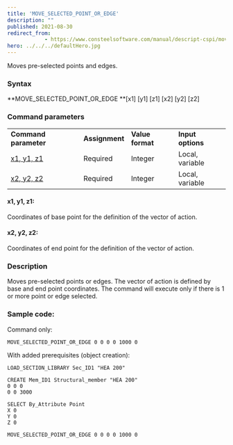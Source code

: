 ```yaml
---
title: 'MOVE_SELECTED_POINT_OR_EDGE'
description: ""
published: 2021-08-30
redirect_from: 
            - https://www.consteelsoftware.com/manual/descript-cspi/move_selected_point_or_edge/
hero: ../../../defaultHero.jpg
---
```

<!-- wp:paragraph -->

Moves pre-selected points and edges.

<!-- /wp:paragraph -->

<!-- wp:heading {"level":3} -->

### Syntax

<!-- /wp:heading -->

<!-- wp:paragraph -->

**MOVE_SELECTED_POINT_OR_EDGE **\[x1] \[y1] \[z1] \[x2] \[y2] \[z2]

<!-- /wp:paragraph -->

<!-- wp:heading {"level":3} -->

### Command parameters

<!-- /wp:heading -->

<!-- wp:table {"className":"is-style-stripes"} -->

|                           |                |                  |                   |
| ------------------------- | -------------- | ---------------- | ----------------- |
| **Command parameter**     | **Assignment** | **Value format** | **Input options** |
| [x1, y1, z1](#x1,-y1,-z1) | Required       | Integer          | Local, variable   |
| [x2, y2, z2](#x2,-y2,-z2) | Required       | Integer          | Local, variable   |

<!-- /wp:table -->

<!-- wp:heading {"level":4} -->

#### x1, y1, z1:

<!-- /wp:heading -->

<!-- wp:paragraph -->

Coordinates of base point for the definition of the vector of action.

<!-- /wp:paragraph -->

<!-- wp:heading {"level":4} -->

#### x2, y2, z2:

<!-- /wp:heading -->

<!-- wp:paragraph -->

Coordinates of end point for the definition of the vector of action.

<!-- /wp:paragraph -->

<!-- wp:heading {"level":3} -->

### Description

<!-- /wp:heading -->

<!-- wp:paragraph -->

Moves pre-selected points or edges. The vector of action is defined by base and end point coordinates. The command will execute only if there is 1 or more point or edge selected.

<!-- /wp:paragraph -->

<!-- wp:heading {"level":3} -->

### Sample code:

<!-- /wp:heading -->

<!-- wp:paragraph -->

Command only:

<!-- /wp:paragraph -->

<!-- wp:loos-hcb/code-block -->

```
MOVE_SELECTED_POINT_OR_EDGE 0 0 0 0 1000 0
```

<!-- /wp:loos-hcb/code-block -->

<!-- wp:paragraph -->

With added prerequisites (object creation):

<!-- /wp:paragraph -->

<!-- wp:loos-hcb/code-block -->

```
LOAD_SECTION_LIBRARY Sec_ID1 "HEA 200"

CREATE Mem_ID1 Structural_member "HEA 200"
0 0 0
0 0 3000

SELECT By_Attribute Point
X 0
Y 0
Z 0

MOVE_SELECTED_POINT_OR_EDGE 0 0 0 0 1000 0
```

<!-- /wp:loos-hcb/code-block -->
